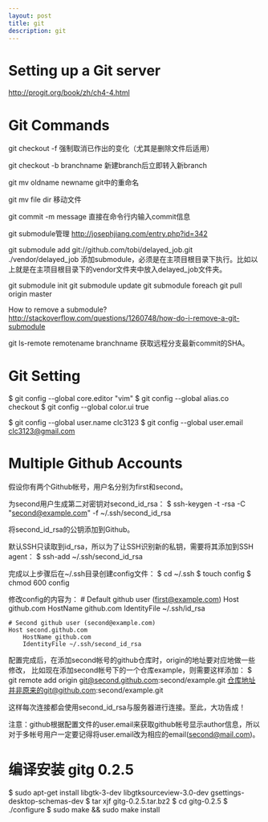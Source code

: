 ```yaml
---
layout: post
title: git
description: git
---
```


Setting up a Git server
=======================

http://progit.org/book/zh/ch4-4.html

Git Commands
============

git checkout -f
强制取消已作出的变化（尤其是删除文件后适用）

git checkout -b branchname
新建branch后立即转入新branch

git mv oldname newname
git中的重命名

git mv file dir
移动文件

git commit -m message
直接在命令行内输入commit信息

git submodule管理
http://josephjiang.com/entry.php?id=342

git submodule add git://github.com/tobi/delayed_job.git ./vendor/delayed_job
添加submodule，必须是在主项目根目录下执行。比如以上就是在主项目根目录下的vendor文件夹中放入delayed_job文件夹。

git submodule init
git submodule update
git submodule foreach git pull origin master

How to remove a submodule?
http://stackoverflow.com/questions/1260748/how-do-i-remove-a-git-submodule

git ls-remote remotename branchname
获取远程分支最新commit的SHA。

Git Setting
===========

$ git config --global core.editor "vim"
$ git config --global alias.co checkout
$ git config --global color.ui true

$ git config --global user.name clc3123
$ git config --global user.email clc3123@gmail.com

Multiple Github Accounts
========================

假设你有两个Github帐号，用户名分别为first和second。

为second用户生成第二对密钥对second_id_rsa：
    $ ssh-keygen -t -rsa -C "second@example.com" -f ~/.ssh/second_id_rsa

将second_id_rsa的公钥添加到Github。

默认SSH只读取到id_rsa，所以为了让SSH识别新的私钥，需要将其添加到SSH agent：
    $ ssh-add ~/.ssh/second_id_rsa

完成以上步骤后在~/.ssh目录创建config文件：
    $ cd ~/.ssh
    $ touch config
    $ chmod 600 config

修改config的内容为：
    # Default github user (first@example.com)
    Host github.com
        HostName github.com
        IdentityFile ~/.ssh/id_rsa
    
    # Second github user (second@example.com)
    Host second.github.com
        HostName github.com
        IdentityFile ~/.ssh/second_id_rsa

配置完成后，在添加second帐号的github仓库时，origin的地址要对应地做一些修改，
比如现在添加second帐号下的一个仓库example，则需要这样添加：
    $ git remote add origin git@second.github.com:second/example.git
仓库地址并非原来的git@github.com:second/example.git

这样每次连接都会使用second_id_rsa与服务器进行连接。至此，大功告成！

注意：github根据配置文件的user.email来获取github帐号显示author信息，所以对于多帐号用户一定要记得将user.email改为相应的email(second@mail.com)。

编译安装 gitg 0.2.5
===================

$ sudo apt-get install libgtk-3-dev libgtksourceview-3.0-dev gsettings-desktop-schemas-dev
$ tar xjf gitg-0.2.5.tar.bz2
$ cd gitg-0.2.5
$ ./configure
$ sudo make && sudo make install
